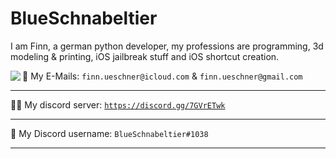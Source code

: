 # BlueSchnabeltier
I am Finn, a german python developer, my professions are programming, 3d modeling & printing, iOS jailbreak stuff and iOS shortcut creation.

<img align="left" src="https://github-readme-stats.vercel.app/api?username=BlueSchnabeltier&theme=radical" style="float: left;"/>
<p align="right"></p>

📧 My E-Mails: `finn.ueschner@icloud.com` & `finn.ueschner@gmail.com`

---

👨‍💻 My discord server: [`https://discord.gg/7GVrETwk`](https://discord.gg/7GVrETwk)

---

💬 My Discord username: `BlueSchnabeltier#1038`

---
